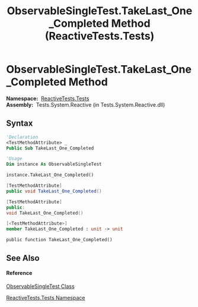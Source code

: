 ﻿---
title: ObservableSingleTest.TakeLast_One_Completed Method  (ReactiveTests.Tests)
TOCTitle: TakeLast_One_Completed Method
ms:assetid: M:ReactiveTests.Tests.ObservableSingleTest.TakeLast_One_Completed
ms:mtpsurl: https://msdn.microsoft.com/en-us/library/reactivetests.tests.observablesingletest.takelast_one_completed(v=VS.103)
ms:contentKeyID: 36619319
ms.date: 06/28/2011
mtps_version: v=VS.103
f1_keywords:
- ReactiveTests.Tests.ObservableSingleTest.TakeLast_One_Completed
dev_langs:
- CSharp
- JScript
- VB
- FSharp
- c++
---

# ObservableSingleTest.TakeLast\_One\_Completed Method

**Namespace:**  [ReactiveTests.Tests](hh289046\(v=vs.103\).md)  
**Assembly:**  Tests.System.Reactive (in Tests.System.Reactive.dll)

## Syntax

``` vb
'Declaration
<TestMethodAttribute> _
Public Sub TakeLast_One_Completed
```

``` vb
'Usage
Dim instance As ObservableSingleTest

instance.TakeLast_One_Completed()
```

``` csharp
[TestMethodAttribute]
public void TakeLast_One_Completed()
```

``` c++
[TestMethodAttribute]
public:
void TakeLast_One_Completed()
```

``` fsharp
[<TestMethodAttribute>]
member TakeLast_One_Completed : unit -> unit 
```

``` jscript
public function TakeLast_One_Completed()
```

## See Also

#### Reference

[ObservableSingleTest Class](hh315143\(v=vs.103\).md)

[ReactiveTests.Tests Namespace](hh289046\(v=vs.103\).md)

